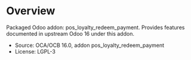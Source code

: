 # Overview

Packaged Odoo addon: pos_loyalty_redeem_payment. Provides features documented in upstream Odoo 16 under this addon.

- Source: OCA/OCB 16.0, addon pos_loyalty_redeem_payment
- License: LGPL-3
